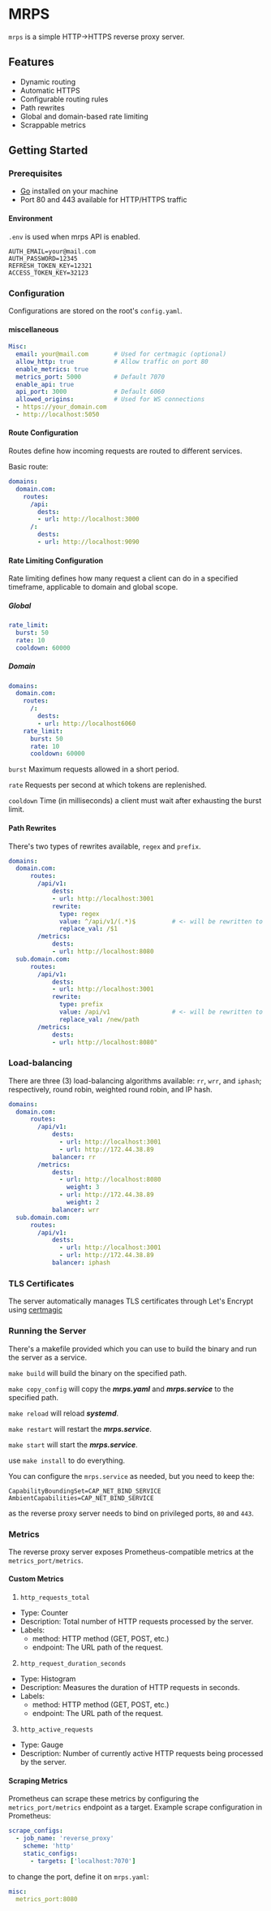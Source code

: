 # MRPS

`mrps` is a simple HTTP->HTTPS reverse proxy server.

## Features

- Dynamic routing
- Automatic HTTPS
- Configurable routing rules
- Path rewrites
- Global and domain-based rate limiting
- Scrappable metrics

## Getting Started

### Prerequisites

- [Go](https://golang.org/dl/) installed on your machine
- Port 80 and 443 available for HTTP/HTTPS traffic

#### Environment

`.env` is used when mrps API is enabled.

```
AUTH_EMAIL=your@mail.com
AUTH_PASSWORD=12345
REFRESH_TOKEN_KEY=12321
ACCESS_TOKEN_KEY=32123
```

### Configuration

Configurations are stored on the root's `config.yaml`.

#### miscellaneous

```yaml
Misc:
  email: your@mail.com       # Used for certmagic (optional)
  allow_http: true           # Allow traffic on port 80
  enable_metrics: true
  metrics_port: 5000         # Default 7070
  enable_api: true
  api_port: 3000             # Default 6060
  allowed_origins:           # Used for WS connections
  - https://your_domain.com
  - http://localhost:5050
```

#### Route Configuration

Routes define how incoming requests are routed to different services.

Basic route:

```yaml
domains:
  domain.com:
    routes:
      /api:
        dests:
        - url: http://localhost:3000
      /:
        dests:
        - url: http://localhost:9090
```

#### Rate Limiting Configuration

Rate limiting defines how many request a client can do in a specified timeframe, applicable to domain and global scope.

##### Global

```yaml
rate_limit:
  burst: 50
  rate: 10
  cooldown: 60000
```

##### Domain

```yaml
domains:
  domain.com:
    routes:
      /:
        dests:
        - url: http://localhost6060
    rate_limit:
      burst: 50
      rate: 10
      cooldown: 60000
```

`burst` Maximum requests allowed in a short period.

`rate` Requests per second at which tokens are replenished.

`cooldown` Time (in milliseconds) a client must wait after exhausting the burst limit.

#### Path Rewrites

There's two types of rewrites available, `regex` and `prefix`.

```yaml
domains:                                       
  domain.com:                                                       
      routes:                                  
        /api/v1:                               
            dests:
            - url: http://localhost:3001
            rewrite:
              type: regex
              value: ^/api/v1/(.*)$          # <- will be rewritten to /
              replace_val: /$1
        /metrics:
            dests:
            - url: http://localhost:8080  
  sub.domain.com:                                                       
      routes:                                  
        /api/v1:                               
            dests:
            - url: http://localhost:3001
            rewrite:
              type: prefix
              value: /api/v1                 # <- will be rewritten to /new/path
              replace_val: /new/path
        /metrics:
            dests:
            - url: http://localhost:8080" 
```

### Load-balancing

There are three (3) load-balancing algorithms available: `rr`, `wrr`, and `iphash`; respectively, round robin, weighted round robin, and IP hash.

```yaml
domains:                                       
  domain.com:                                                       
      routes:                                  
        /api/v1:                               
            dests: 
              - url: http://localhost:3001
              - url: http://172.44.38.89
            balancer: rr
        /metrics:
            dests:
              - url: http://localhost:8080
                weight: 3
              - url: http://172.44.38.89
                weight: 2
            balancer: wrr
  sub.domain.com:                                                       
      routes:                                  
        /api/v1:                               
            dests:
              - url: http://localhost:3001
              - url: http://172.44.38.89
            balancer: iphash
```

### TLS Certificates

The server automatically manages TLS certificates through Let's Encrypt using [certmagic](https://github.com/caddyserver/certmagic)

### Running the Server

There's a makefile provided which you can use to build the binary and run the server as a service.

`make build` will build the binary on the specified path.

`make copy_config` will copy the ***mrps.yaml*** and ***mrps.service*** to the specified path.

`make reload` will reload ***systemd***.

`make restart` will restart the ***mrps.service***.

`make start` will start the ***mrps.service***.

use `make install` to do everything.

You can configure the `mrps.service` as needed, but you need to keep the:
```
CapabilityBoundingSet=CAP_NET_BIND_SERVICE
AmbientCapabilities=CAP_NET_BIND_SERVICE
```
as the reverse proxy server needs to bind on privileged ports, `80` and `443`.

### Metrics

The reverse proxy server exposes Prometheus-compatible metrics at the `metrics_port/metrics`.

#### Custom Metrics

1. `http_requests_total`
  - Type: Counter
  - Description: Total number of HTTP requests processed by the server.
  - Labels:
    - method: HTTP method (GET, POST, etc.)
    - endpoint: The URL path of the request.
2. `http_request_duration_seconds`
  - Type: Histogram
  - Description: Measures the duration of HTTP requests in seconds.
  - Labels:
    - method: HTTP method (GET, POST, etc.)
    - endpoint: The URL path of the request.
3. `http_active_requests`
  - Type: Gauge
  - Description: Number of currently active HTTP requests being processed by the server.

#### Scraping Metrics
Prometheus can scrape these metrics by configuring the  `metrics_port/metrics` endpoint as a target. Example scrape configuration in Prometheus:

```yaml
scrape_configs:
  - job_name: 'reverse_proxy'
    scheme: 'http'
    static_configs:
      - targets: ['localhost:7070']
```

to change the port, define it on `mrps.yaml`:

```yaml
misc:
  metrics_port:8080
```
